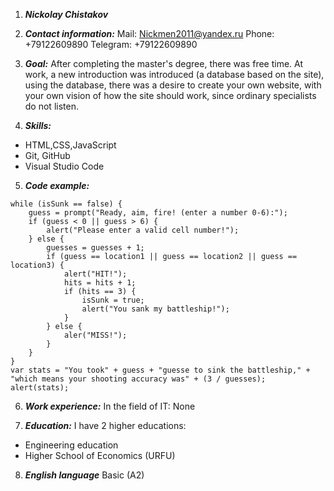 1. ***Nickolay Chistakov***

2. ***Contact information:***
    Mail: Nickmen2011@yandex.ru
    Phone: +79122609890
    Telegram: +79122609890

 3. ***Goal:***
After completing the master's degree, there was free time. At work, a new introduction was introduced (a database based on the site), using the database, there was a desire to create your own website, with your own vision of how the site should work, since ordinary specialists do not listen.

4. ***Skills:***
* HTML,CSS,JavaScript
* Git, GitHub
* Visual Studio Code

5. ***Code example:***
```var randomLoc = Math.floor(Math.random()*5)
while (isSunk == false) {
    guess = prompt("Ready, aim, fire! (enter a number 0-6):");
    if (guess < 0 || guess > 6) {
        alert("Please enter a valid cell number!");
    } else {
        guesses = guesses + 1;
        if (guess == location1 || guess == location2 || guess == location3) {
            alert("HIT!");
            hits = hits + 1;
            if (hits == 3) {
                isSunk = true;
                alert("You sank my battleship!");
            }
        } else {
            aler("MISS!");
        }
    }
}
var stats = "You took" + guess + "guesse to sink the battleship," + "which means your shooting accuracy was" + (3 / guesses);
alert(stats);
```

6. ***Work experience:***
In the field of IT: None

7. ***Education:***
I have 2 higher educations:
* Engineering education
* Higher School of Economics (URFU)

8. ***English language***
Basic (A2)